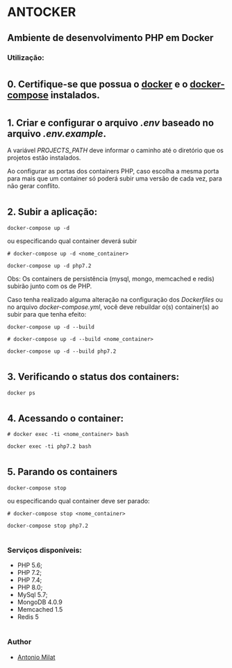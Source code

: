 # ANTOCKER

## Ambiente de desenvolvimento PHP em Docker

### Utilização:

#

## 0. Certifique-se que possua o [docker](https://docs.docker.com/engine/install/ubuntu/) e o [docker-compose](https://docs.docker.com/compose/install/) instalados.

#

## 1. Criar e configurar o arquivo *.env* baseado no arquivo *.env.example*.

A variável *PROJECTS_PATH* deve informar o caminho até o diretório que os projetos estão instalados.

Ao configurar as portas dos containers PHP, caso escolha a mesma porta para mais que um container só poderá subir uma versão de cada vez, para não gerar conflito.

#

## 2. Subir a aplicação:

```
docker-compose up -d
```

ou especificando qual container deverá subir

```
# docker-compose up -d <nome_container>

docker-compose up -d php7.2
```
Obs: Os containers de persistência (mysql, mongo, memcached e redis) subirão junto com os de PHP.

Caso tenha realizado alguma alteração na configuração dos *Dockerfiles* ou no arquivo *docker-compose.yml*, você deve rebuildar o(s) container(s) ao subir para que tenha efeito:

```
docker-compose up -d --build

# docker-compose up -d --build <nome_container>

docker-compose up -d --build php7.2
```

#

## 3. Verificando o status dos containers:
```
docker ps
```

#

## 4. Acessando o container:
```
# docker exec -ti <nome_container> bash

docker exec -ti php7.2 bash
```
#

## 5. Parando os containers
```
docker-compose stop
```

ou especificando qual container deve ser parado:

```
# docker-compose stop <nome_container>

docker-compose stop php7.2
```

#

### Serviços disponíveis:

- PHP 5.6;
- PHP 7.2;
- PHP 7.4;
- PHP 8.0;
- MySql 5.7;
- MongoDB 4.0.9
- Memcached 1.5
- Redis 5

#

### Author
- [Antonio Milat](https://github.com/milat)